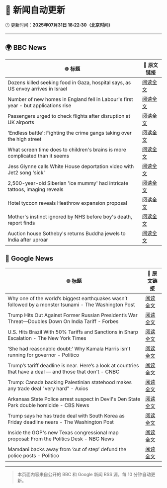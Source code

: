 # 🧠 新闻自动更新

🕒 更新时间：**2025年07月31日 18:22:30（北京时间）**

---

## 🌍 BBC News

| 🌐 标题 | 🔗 原文链接 |
|--------|-------------|
| Dozens killed seeking food in Gaza, hospital says, as US envoy arrives in Israel | [阅读全文](https://www.bbc.com/news/articles/c74d82pdxjzo?at_medium=RSS&at_campaign=rss) |
| Number of new homes in England fell in Labour's first year - but applications rise | [阅读全文](https://www.bbc.com/news/articles/cr5rmz0vreno?at_medium=RSS&at_campaign=rss) |
| Passengers urged to check flights after disruption at UK airports | [阅读全文](https://www.bbc.com/news/articles/cd9jn1ydx9lo?at_medium=RSS&at_campaign=rss) |
| 'Endless battle': Fighting the crime gangs taking over the high street | [阅读全文](https://www.bbc.com/news/articles/ckgevynly99o?at_medium=RSS&at_campaign=rss) |
| What screen time does to children's brains is more complicated than it seems | [阅读全文](https://www.bbc.com/news/articles/c9d0l40v551o?at_medium=RSS&at_campaign=rss) |
| Jess Glynne calls White House deportation video with Jet2 song 'sick' | [阅读全文](https://www.bbc.com/news/articles/clyjggjplyqo?at_medium=RSS&at_campaign=rss) |
| 2,500-year-old Siberian 'ice mummy' had intricate tattoos, imaging reveals | [阅读全文](https://www.bbc.com/news/articles/c4gzx0zm68vo?at_medium=RSS&at_campaign=rss) |
| Hotel tycoon reveals Heathrow expansion proposal | [阅读全文](https://www.bbc.com/news/articles/cd6nvzjvwgqo?at_medium=RSS&at_campaign=rss) |
| Mother's instinct ignored by NHS before boy's death, report finds | [阅读全文](https://www.bbc.com/news/articles/cnv73362pl5o?at_medium=RSS&at_campaign=rss) |
| Auction house Sotheby's returns Buddha jewels to India after uproar | [阅读全文](https://www.bbc.com/news/articles/c0kz8r6gxrro?at_medium=RSS&at_campaign=rss) |

## 📰 Google News

| 🌐 标题 | 🔗 原文链接 |
|--------|-------------|
| Why one of the world’s biggest earthquakes wasn’t followed by a monster tsunami - The Washington Post | [阅读全文](https://news.google.com/rss/articles/CBMitAFBVV95cUxPYUFiWVFTbUxabFVEZ2R0MVpCNEFhSzdwb1RvSVZaenBvTHF2cnhpZklNV0I1XzlJNEprWG44NnprSzdsbTEzTjBZazFfNFVmS1UyTmNlWTU1LXpucFlsSDJDb1NqMzFXcXlnV0Q0azRWNTNfOEd3dmh5OGxBRjVVWUtqTEtISXZyM0FLUnMtRE5jUjRMTURtVjBXcnkyRWg1LTdaT2Nua0RUbVVLRFE4eVV2MXQ?oc=5) |
| Trump Hits Out Against Former Russian President’s War Threat—Doubles Down On India Tariff - Forbes | [阅读全文](https://news.google.com/rss/articles/CBMi3AFBVV95cUxNUnZveENjVUhLdTFmUHNRZWNPUTlnQ1hiSkptUXVJVTFNUjZIQXZFS0hCT0J2UVhHWXJfZ0tPeFNsUzBGNDc0T1BxdThhRXNGNEJ0SWxBUnhHWUhudTNnMHhIamo0blhCOXo2bzd4WDI3ZjNFTmlRVWVHczNWT044UlcyZFJaNjZLM0lDY2ZNU3l1QjNBd1lFS2ZTeTRJMzVsblV3RGpaUG9CdzV0aXp3bmdSSFNKVzg4UG15WlEwN1dFdGtsRTVGNFdIbVU1QVE3bC1PczQ4SzhSRmdx?oc=5) |
| U.S. Hits Brazil With 50% Tariffs and Sanctions in Sharp Escalation - The New York Times | [阅读全文](https://news.google.com/rss/articles/CBMimAFBVV95cUxPRWtXOE9EZ2dlZE5pWGhBc0M0cWRRd3FMRlRWdmxQOHAyOWxqR2Y5R2t0STZaR2ZqNHRXekxFZVhjLW9weVo4NWtYWjlMeXdDV1czdFkyNnpEQkNIcHJ3VFRZUUQ1Ykw2bmpnZGh3MEZCR3pnV0Q4b1gyaU9YVUxhVE9CQ3FWUVZpbFJsX0NWYkhVaGFnZHl5OQ?oc=5) |
| ‘She had reasonable doubt:’ Why Kamala Harris isn't running for governor - Politico | [阅读全文](https://news.google.com/rss/articles/CBMimAFBVV95cUxQU0xraUJCT0FXcFZmOXQwb3pCbXlMeHJYLXUtcGgzMHhYb29fZnlPMjRBVDFQTkQxbGFjd0ZQel8yb1Q0VEY2RU1yVU1vaXpnM21DQzdDQ3N3aWZPYl84VkpJZ1dMa3QwUGt1S3NoWTBpd2VtVWtqWU1XRmxodDVadG1ST08tTDRlRUlEZW5reDFHdVpvYXZFTg?oc=5) |
| Trump’s tariff deadline is near. Here’s a look at countries that have a deal — and those that don't - CNBC | [阅读全文](https://news.google.com/rss/articles/CBMipgFBVV95cUxNaUVGVUdTbnhuZUxQQVdDb2doQXp1d2MtNjk1ZTAtYXVjdzZkd1hPeDdmRnMtUUlpMGxLOFJDRm5YWlJlUWUxeU92QmdicmRfclN6dURsc0xQSHNPYnFCY2l6MmpiSzYzYzczMW0zcFdrNlFIUEk3bzlacnkzNTZ6S1RtQTBrek9JZzg5ZTVSV1Z2ak1ZSWJ5eTFuYkxGYkhsdXFRTjZB0gGrAUFVX3lxTE42YUM1YlQ3a0Z5UmoxS3hVOHp5WmRpVE1WMGdMZzlRUWlYeExHRDNKSEVwcE1STzdJUXFZR0stZjZKbS1qSmVMcnF5VW9peUE3bmdEemhVaWdwTHFncDFRVklDNHhiVFJlWHFaS3h4TGNrX1FGQVROQ21HSFpIV1IwV1ZweWdDai1DVVZCdHJ6T3BBaDl4M2ZaTlRfMjJueHdTNGhsRTRBOWF4bw?oc=5) |
| Trump: Canada backing Palestinian statehood makes any trade deal "very hard" - Axios | [阅读全文](https://news.google.com/rss/articles/CBMieEFVX3lxTE1kdF9HbFRzQWNtbXR5Vlg2ZWhuNGplRXRoMk9jR21Dd09DaVdxRHFOOTBzOUhPT2d4eUw5MnY2dGJRdzl6czhDcHNxRGpRTWkydXdZaUNtR3c5MzVWTlRPNHRGc3gyczlzcDVYcC1xZFZxRnIyWDBPaQ?oc=5) |
| Arkansas State Police arrest suspect in Devil's Den State Park double homicide - CBS News | [阅读全文](https://news.google.com/rss/articles/CBMinwFBVV95cUxOUU9hUGl6OFpTRXpmRGdIMzJQVFRpaURzVUdjWndVS1laUjBHNXBIMnBGbHY3aXlyUnRydW55RDFDbTRDM2YzaVlDb21mSnBRdlJMMkMxRENtSG1lZWJpRmxGQ3M1RVdodHB3VzhMc3ZlOU04eXhMTW9rWHEwMlduZnZTVXg0a3ZObzhOX2Y4SmtQNlJlOTBSUjBNeU1xSkHSAaQBQVVfeXFMUHBFTTdmdGR2STBwZDQ0TUxWdG1YRmxQVDdBbm45ZUZpWTNPWC1tQ0EzWm85WnJITlJCejliYUJHUk5mNzRQc3FVZUUzc2xUVUdlVV9jZnR4czI0X3NLYUtyQTJzTzhVem15d0VTZkczbkZQX3l6MUViT3ZMRnBWNk94NTd2b3JGWnpUS0xxUV9JRnl4RFZRNTYtd1ZyNjlhOWhUd00?oc=5) |
| Trump says he has trade deal with South Korea as Friday deadline nears - The Washington Post | [阅读全文](https://news.google.com/rss/articles/CBMiswFBVV95cUxPZ0hZVkhKcnVBZXNoWE16NXh0dGFkcG1yNUw5akFHWGhFRzhlaU11ckswaFJjeHk5RGpURW9tV09ZbXowZzZlZzhYcDBVUjNnVjFXOTVSQU1hbmJCYnBuTllFNUM5YUcyVXQ2OGZ6MS1EUkF0RF95U1ROMGZGaFVMZjhrb2hpaFJ4UzR6N3NSb0ljWjc1MEkybnJWWi1neGdhZ3hlTnhKRm1oeFZ2eWN5dktsaw?oc=5) |
| Inside the GOP's new Texas congressional map proposal: From the Politics Desk - NBC News | [阅读全文](https://news.google.com/rss/articles/CBMiswFBVV95cUxQTWhDM0hkVUhLZ2EtLUZTNVVHVldHdGdld05zekZHNUJjU245RTZEVEVSRHJETFU5NjNxMVlWMTJ2MFo3dXlOXzhuX1VHUlhRRmZPd2hXangtbWloZExZNEtzSUw0cDlRaXJOcWRCcEhFck1ZRnV4aU52WEQtaWR4eHJ2WDFPX0NVTzBrQmFzLVZjcmVaT005dFdtTWRjNk1zR1pjQzNYc3U0X1N0UnY4Nm9WMNIBVkFVX3lxTFBJMVBJX0lJZ2VyNkl3eHZ5NkFURHpnM2YyWTY4U0RiWmlJdmFlZzRnNTRBQnZWdjF1NllNT3hTZEJWNjFUQm9abFlzdThDdjI1cEpxWDNB?oc=5) |
| Mamdani backs away from ‘out of step’ defund the police posts - Politico | [阅读全文](https://news.google.com/rss/articles/CBMirgFBVV95cUxPSWpZb3ZHUExzS09ad3hESW1XUXF1dW90cEZxc0Z2anpCX21IQjZodkZTZTBqQk1SRGlhcDZCeDNfeEdaM193ZHpVTTZHQXR1VDVlb2llWHVHT1ZZR1JraEw0RGJSd2JNdjREeF9JdkNGdXBUY1doM3B2TUhfS1psWkRicVpUMjBveHJfelBYU284QnRkdTJqYkRKX1lkank4VFRkOTZoa2huR0l5Tmc?oc=5) |

---
> 本页面内容来自公开的 BBC 和 Google 新闻 RSS 源，每 10 分钟自动更新。